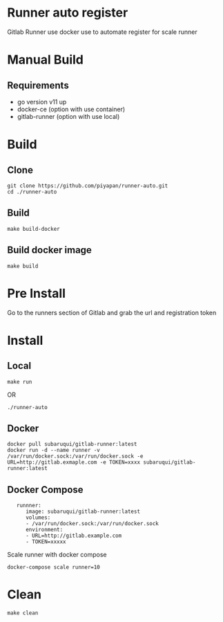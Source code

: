 # Runner auto register
Gitlab Runner use docker use to automate register for scale runner
# Manual Build
## Requirements
* go version v11 up
* docker-ce (option with use container)
* gitlab-runner (option with use local)
# Build
## Clone
```
git clone https://github.com/piyapan/runner-auto.git
cd ./runner-auto
```
## Build 
```
make build-docker

```
## Build docker image
```
make build
```

# Pre Install
Go to the runners section of Gitlab and grab the url and registration token 
# Install
## Local
```
make run
```
OR
```
./runner-auto
```
## Docker 
```
docker pull subaruqui/gitlab-runner:latest
docker run -d --name runner -v /var/run/docker.sock:/var/run/docker.sock -e URL=http://gitlab.exmaple.com -e TOKEN=xxxx subaruqui/gitlab-runner:latest
```
## Docker Compose
```
   runnner:
      image: subaruqui/gitlab-runner:latest
      volumes:
      - /var/run/docker.sock:/var/run/docker.sock
      environment:
      - URL=http://gitlab.example.com
      - TOKEN=xxxxx
```
Scale runner with docker compose
```
docker-compose scale runner=10
```
# Clean


```
make clean
```


